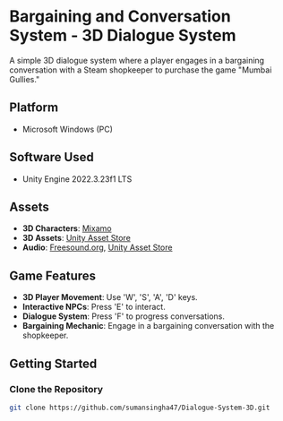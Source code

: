 # Bargaining and Conversation System - 3D Dialogue System

A simple 3D dialogue system where a player engages in a bargaining conversation with a Steam shopkeeper to purchase the game "Mumbai Gullies."

## Platform
- Microsoft Windows (PC)

## Software Used
- Unity Engine 2022.3.23f1 LTS

## Assets
- **3D Characters**: [Mixamo](https://www.mixamo.com/)
- **3D Assets**: [Unity Asset Store](https://assetstore.unity.com/)
- **Audio**: [Freesound.org](https://freesound.org/), [Unity Asset Store](https://assetstore.unity.com/)

## Game Features
- **3D Player Movement**: Use 'W', 'S', 'A', 'D' keys.
- **Interactive NPCs**: Press 'E' to interact.
- **Dialogue System**: Press 'F' to progress conversations.
- **Bargaining Mechanic**: Engage in a bargaining conversation with the shopkeeper.

## Getting Started

### Clone the Repository
```bash
git clone https://github.com/sumansingha47/Dialogue-System-3D.git
